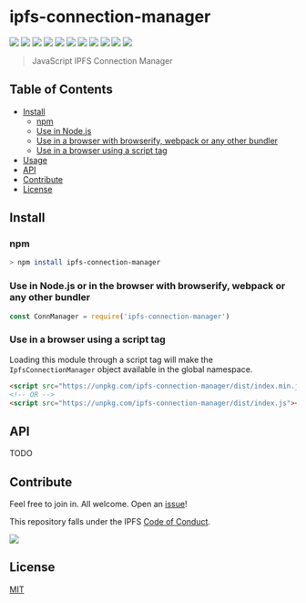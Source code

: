 # ipfs-connection-manager

[![](https://img.shields.io/badge/made%20by-Protocol%20Labs-blue.svg?style=flat-square)](http://ipn.io)
[![](https://img.shields.io/badge/project-IPFS-blue.svg?style=flat-square)](http://ipfs.io/)
[![](https://img.shields.io/badge/freenode-%23ipfs-blue.svg?style=flat-square)](http://webchat.freenode.net/?channels=%23ipfs)
[![](https://coveralls.io/repos/github/ipfs/js-ipfs-connection-manager/badge.svg?branch=master)](https://coveralls.io/github/ipfs/js-ipfs-connection-manager?branch=master)
[![](https://travis-ci.org/ipfs/js-ipfs-connection-manager.svg?branch=master)](https://travis-ci.org/ipfs/js-ipfs-connection-manager)
[![](https://circleci.com/gh/ipfs/js-ipfs-connection-manager.svg?style=svg)](https://circleci.com/gh/ipfs/js-ipfs-connection-manager)
[![](https://david-dm.org/ipfs/js-ipfs-connection-manager.svg?style=flat-square)](https://david-dm.org/ipfs/js-ipfs-connection-manager)
[![](https://img.shields.io/badge/code%20style-standard-brightgreen.svg?style=flat-square)](https://github.com/feross/standard)
[![](https://img.shields.io/badge/standard--readme-OK-green.svg?style=flat-square)](https://github.com/RichardLitt/standard-readme)
![](https://img.shields.io/badge/npm-%3E%3D3.0.0-orange.svg?style=flat-square)
![](https://img.shields.io/badge/Node.js-%3E%3D4.0.0-orange.svg?style=flat-square)

> JavaScript IPFS Connection Manager

## Table of Contents

- [Install](#install)
  - [npm](#npm)
  - [Use in Node.js](#use-in-nodejs)
  - [Use in a browser with browserify, webpack or any other bundler](#use-in-a-browser-with-browserify-webpack-or-any-other-bundler)
  - [Use in a browser using a script tag](#use-in-a-browser-using-a-script-tag)
- [Usage](#usage)
- [API](#api)
- [Contribute](#contribute)
- [License](#license)

## Install

### npm

```bash
> npm install ipfs-connection-manager
```

### Use in Node.js or in the browser with browserify, webpack or any other bundler

```js
const ConnManager = require('ipfs-connection-manager')
```

### Use in a browser using a script tag

Loading this module through a script tag will make the `IpfsConnectionManager` object available in the global namespace.

```html
<script src="https://unpkg.com/ipfs-connection-manager/dist/index.min.js"></script>
<!-- OR -->
<script src="https://unpkg.com/ipfs-connection-manager/dist/index.js"></script>
```

## API

TODO

## Contribute

Feel free to join in. All welcome. Open an [issue](https://github.com/ipfs/js-ipfs-connection-manager/issues)!

This repository falls under the IPFS [Code of Conduct](https://github.com/ipfs/community/blob/master/code-of-conduct.md).

[![](https://cdn.rawgit.com/jbenet/contribute-ipfs-gif/master/img/contribute.gif)](https://github.com/ipfs/community/blob/master/contributing.md)

## License

[MIT](LICENSE)
